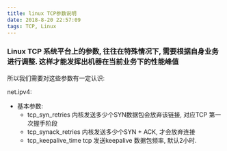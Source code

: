 ```yaml
---
title: linux TCP参数说明
date: 2018-8-20 22:57:09
tags: TCP, Linux
---
```

### Linux TCP 系统平台上的参数, 往往在特殊情况下, 需要根据自身业务进行调整. 这样才能发挥出机器在当前业务下的性能峰值
所以我们需要对这些参数有一定认识:

net.ipv4:
* 基本参数:
    * tcp_syn_retries 内核发送多少个SYN数据包会放弃该链接, 对应TCP 第一次握手阶段
    * tcp_synack_retries  内核发送多少个SYN + ACK, 才会放弃连接
    * tcp_keepalive_time tcp 发送keepalive 数据包频率, 默认2小时.